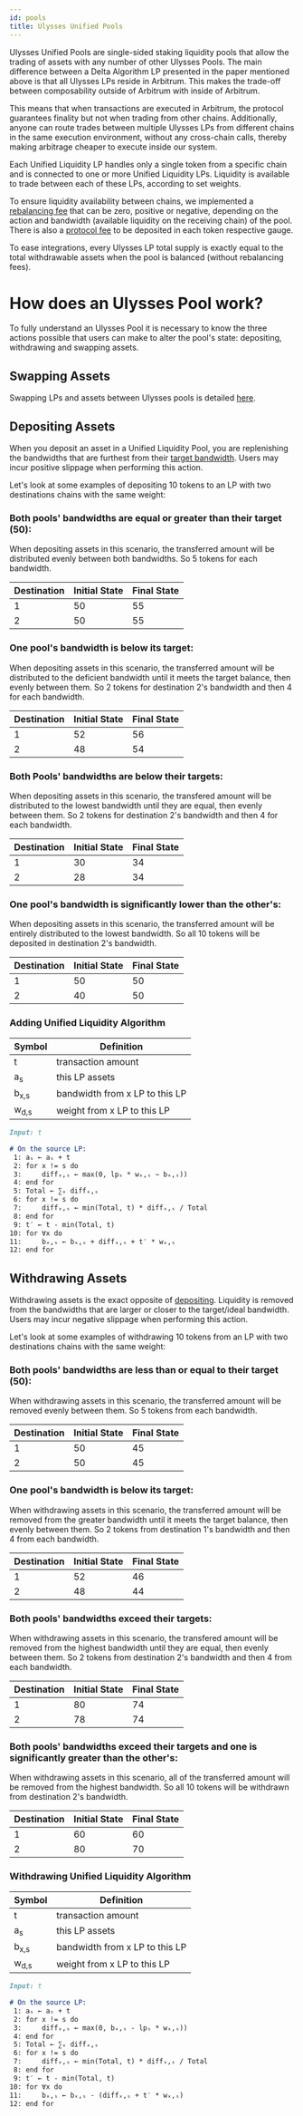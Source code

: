 ```yaml
---
id: pools
title: Ulysses Unified Pools
---
```


[//]: # (TODO: Add visuals examples)

Ulysses Unified Pools are single-sided staking liquidity pools that allow the trading of assets with any number of other Ulysses Pools. The main difference between a Delta Algorithm LP presented in the paper mentioned above is that all Ulysses LPs reside in Arbitrum. This makes the trade-off between composability outside of Arbitrum with inside of Arbitrum.

This means that when transactions are executed in Arbitrum, the protocol guarantees finality but not when trading from other chains. Additionally, anyone can route trades between multiple Ulysses LPs from different chains in the same execution environment, without any cross-chain calls, thereby making arbitrage cheaper to execute inside our system.

Each Unified Liquidity LP handles only a single token from a specific chain and is connected to one or more Unified Liquidity LPs. Liquidity is available to trade between each of these LPs, according to set weights. 

To ensure liquidity availability between chains, we implemented a [rebalancing fee](./fees/#rebalancing-fees) that can be zero, positive or negative, depending on the action and bandwidth (available liquidity on the receiving chain) of the pool. There is also a [protocol fee](./fees/#protocol-fees) to be deposited in each token respective gauge.

To ease integrations, every Ulysses LP total supply is exactly equal to the total withdrawable assets when the pool is balanced (without rebalancing fees).

# How does an Ulysses Pool work?

To fully understand an Ulysses Pool it is necessary to know the three actions possible that users can make to alter the pool's state: depositing, withdrawing and swapping assets.

## Swapping Assets

Swapping LPs and assets between Ulysses pools is detailed [here](./swaps).

## Depositing Assets

When you deposit an asset in a Unified Liquidity Pool, you are replenishing the bandwidths that are furthest from their [target bandwidth](.). Users may incur positive slippage when performing this action.

Let's look at some examples of depositing 10 tokens to an LP with two destinations chains with the same weight:

### Both pools' bandwidths are equal or greater than their target (50):

When depositing assets in this scenario, the transferred amount will be distributed evenly between both bandwidths. So 5 tokens for each bandwidth.

| Destination | Initial State  | Final State |
|-------------|----------------|-------------|
|  1 | 50 | 55 |
|  2 | 50 | 55 |

### One pool's bandwidth is below its target:
When depositing assets in this scenario, the transferred amount will be distributed to the deficient bandwidth until it meets the target balance, then evenly between them. So 2 tokens for destination 2's bandwidth and then 4 for each bandwidth.

| Destination | Initial State  | Final State |
|-------------|----------------|-------------|
|  1 | 52 | 56 |
|  2 | 48 | 54 |

### Both Pools' bandwidths are below their targets:
When depositing assets in this scenario, the transfered amount will be distributed to the lowest bandwidth until they are equal, then evenly between them. So 2 tokens for destination 2's bandwidth and then 4 for each bandwidth.

| Destination | Initial State  | Final State |
|-------------|----------------|-------------|
|  1 | 30 | 34 |
|  2 | 28 | 34 |

### One pool's bandwidth is significantly lower than the other's:
When depositing assets in this scenario, the transferred amount will be entirely distributed to the lowest bandwidth. So all 10 tokens will be deposited in destination 2's bandwidth.

| Destination | Initial State  | Final State |
|-------------|----------------|-------------|
|  1 | 50 | 50 |
|  2 | 40 | 50 |

### Adding Unified Liquidity Algorithm

| Symbol         | Definition     |
|----------------|----------------|
| t | transaction amount |
| a<sub>s</sub> | this LP assets |
| b<sub>x,s</sub> | bandwidth from x LP to this LP |
| w<sub>d,s</sub> | weight from x LP to this LP |

```markdown
Input: t

# On the source LP:
 1: aₛ ← aₛ + t
 2: for x != s do
 3:     diffₓ,ₛ ← max(0, lpₛ * wₓ,ₛ − bₓ,ₛ))
 4: end for
 5: Total ← ∑ₓ diffₓ,ₛ
 6: for x != s do
 7:     diffₓ,ₛ ← min(Total, t) * diffₓ,ₛ / Total
 8: end for
 9: t′ ← t - min(Total, t)
10: for ∀x do
11:     bₓ,ₛ ← bₓ,ₛ + diffₓ,ₛ + t′ * wₓ,ₛ
12: end for
```

## Withdrawing Assets

Withdrawing assets is the exact opposite of [depositing](#depositing-assets). Liquidity is removed from the bandwidths that are larger or closer to the target/ideal bandwidth. Users may incur negative slippage when performing this action.

Let's look at some examples of withdrawing 10 tokens from an LP with two destinations chains with the same weight:

### Both pools' bandwidths are less than or equal to their target (50):

When withdrawing assets in this scenario, the transferred amount will be removed evenly between them. So 5 tokens from each bandwidth.

| Destination | Initial State  | Final State |
|-------------|----------------|-------------|
|  1 | 50 | 45 |
|  2 | 50 | 45 |

### One pool's bandwidth is below its target:
When withdrawing assets in this scenario, the transferred amount will be removed from the greater bandwidth until it meets the target balance, then evenly between them. So 2 tokens from destination 1's bandwidth and then 4 from each bandwidth.

| Destination | Initial State  | Final State |
|-------------|----------------|-------------|
|  1 | 52 | 46 |
|  2 | 48 | 44 |

### Both pools' bandwidths exceed their targets:
When withdrawing assets in this scenario, the transfered amount will be removed from the highest bandwidth until they are equal, then evenly between them. So 2 tokens from destination 2's bandwidth and then 4 from each bandwidth.

| Destination | Initial State  | Final State |
|-------------|----------------|-------------|
|  1 | 80 | 74 |
|  2 | 78 | 74 |

### Both pools' bandwidths exceed their targets and one is significantly greater than the other's:
When withdrawing assets in this scenario, all of the transferred amount will be removed from the highest bandwidth. So all 10 tokens will be withdrawn from destination 2's bandwidth.

| Destination | Initial State  | Final State |
|-------------|----------------|-------------|
|  1 | 60 | 60 |
|  2 | 80 | 70 |

### Withdrawing Unified Liquidity Algorithm

| Symbol         | Definition     |
|----------------|----------------|
| t | transaction amount |
| a<sub>s</sub> | this LP assets |
| b<sub>x,s</sub> | bandwidth from x LP to this LP |
| w<sub>d,s</sub> | weight from x LP to this LP |

```markdown
Input: t

# On the source LP:
 1: aₛ ← aₛ + t
 2: for x != s do
 3:     diffₓ,ₛ ← max(0, bₓ,ₛ - lpₛ * wₓ,ₛ))
 4: end for
 5: Total ← ∑ₓ diffₓ,ₛ
 6: for x != s do
 7:     diffₓ,ₛ ← min(Total, t) * diffₓ,ₛ / Total
 8: end for
 9: t′ ← t - min(Total, t)
10: for ∀x do
11:     bₓ,ₛ ← bₓ,ₛ - (diffₓ,ₛ + t′ * wₓ,ₛ)
12: end for
```
